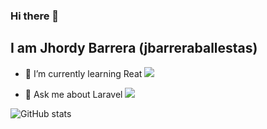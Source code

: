 ### Hi there 👋
## I am Jhordy Barrera (jbarreraballestas)

<!-- **jbarreraballestas/jbarreraballestas** is a ✨ _special_ ✨ repository because its `README.md` (this file) appears on your GitHub profile. 
Here are some ideas to get you started:
-->
<!--- 🔭 I’m currently working on ...-->
- 🌱 I’m currently learning Reat ![](https://reactjs.org/favicon.ico)
<!-- - 👯 I’m looking to collaborate on ... -->
<!-- - 🤔 I’m looking for help with ... -->
- 💬 Ask me about Laravel ![](https://laravel.com/img/favicon/favicon.ico)
<!--- 📫 How to reach me: ...
- 😄 Pronouns: ...
- ⚡ Fun fact: ...
-->
![GitHub stats](https://github-readme-stats.vercel.app/api?username=jbarreraballestas&count_private=true&show_icons=true&theme=radical)
